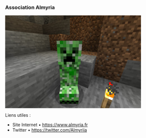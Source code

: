 ### Association Almyria
<img src="./creeper.jpg" height="300px" align="center"/>

Liens utiles :
- Site Internet • https://www.almyria.fr
- Twitter • https://twitter.com/Almyriia
